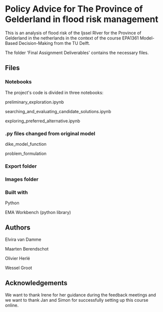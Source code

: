 # Policy Advice for The Province of Gelderland in flood risk management

This is an analysis of flood risk of the Ijssel RIver for the Province of Gelderland in the netherlands in the context of the course EPA1361 Model-Based Decision-Making from the TU Delft.


The folder 'Final Assignment Deliverables' contains the necessary files.

## Files

### Notebooks
The project's code is divided in three notebooks: 

preliminary_exploration.ipynb

searching_and_evaluating_candidate_solutions.ipynb

exploring_preferred_alternative.ipynb

### .py files changed from original model

dike_model_function

problem_formulation



### Export folder


### Images folder


### Built with

Python

EMA Workbench (python library)

## Authors

Elvira van Damme

Maarten Berendschot

Olivier Herlé

Wessel Groot

## Acknowledgements
We want to thank Irene for her guidance during the feedback meetings and we want to thank Jan and Simon for successfully setting up this course online.
